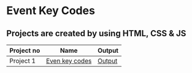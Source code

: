 # Event Key Codes


## Projects are created by using HTML, CSS & JS 
| Project no  | Name | Output |
| ------------- | ------------- | ------------- |
| Project 1  | [Even key codes](https://github.com/Suppiriya/Develop-tools-projects/tree/main/Expanding-cards) | [Output](https://www.youtube.com/watch?v=hjpS6847UiU) |

